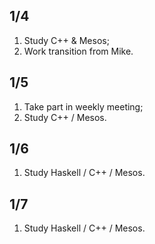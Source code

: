 ## 1/4
1. Study C++ & Mesos;
2. Work transition from Mike.  

## 1/5
1. Take part in weekly meeting;
2. Study C++ / Mesos.

## 1/6
1. Study Haskell / C++ / Mesos.

## 1/7
1. Study Haskell / C++ / Mesos.
